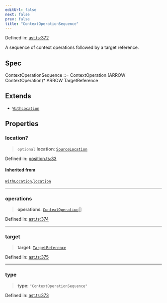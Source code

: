 ```yaml
---
editUrl: false
next: false
prev: false
title: "ContextOperationSequence"
---
```


Defined in: [ast.ts:372](https://github.com/rcs-agents/rcs-lang/blob/469fcdfdc8e17c47e6157264f59d88421628e7a2/packages/ast/src/ast.ts#L372)

A sequence of context operations followed by a target reference.

## Spec

ContextOperationSequence ::= ContextOperation (ARROW ContextOperation)* ARROW TargetReference

## Extends

- [`WithLocation`](/api/ast/interfaces/withlocation/)

## Properties

### location?

> `optional` **location**: [`SourceLocation`](/api/ast/interfaces/sourcelocation/)

Defined in: [position.ts:33](https://github.com/rcs-agents/rcs-lang/blob/469fcdfdc8e17c47e6157264f59d88421628e7a2/packages/ast/src/position.ts#L33)

#### Inherited from

[`WithLocation`](/api/ast/interfaces/withlocation/).[`location`](/api/ast/interfaces/withlocation/#location)

***

### operations

> **operations**: [`ContextOperation`](/api/ast/type-aliases/contextoperation/)[]

Defined in: [ast.ts:374](https://github.com/rcs-agents/rcs-lang/blob/469fcdfdc8e17c47e6157264f59d88421628e7a2/packages/ast/src/ast.ts#L374)

***

### target

> **target**: [`TargetReference`](/api/ast/type-aliases/targetreference/)

Defined in: [ast.ts:375](https://github.com/rcs-agents/rcs-lang/blob/469fcdfdc8e17c47e6157264f59d88421628e7a2/packages/ast/src/ast.ts#L375)

***

### type

> **type**: `"ContextOperationSequence"`

Defined in: [ast.ts:373](https://github.com/rcs-agents/rcs-lang/blob/469fcdfdc8e17c47e6157264f59d88421628e7a2/packages/ast/src/ast.ts#L373)
